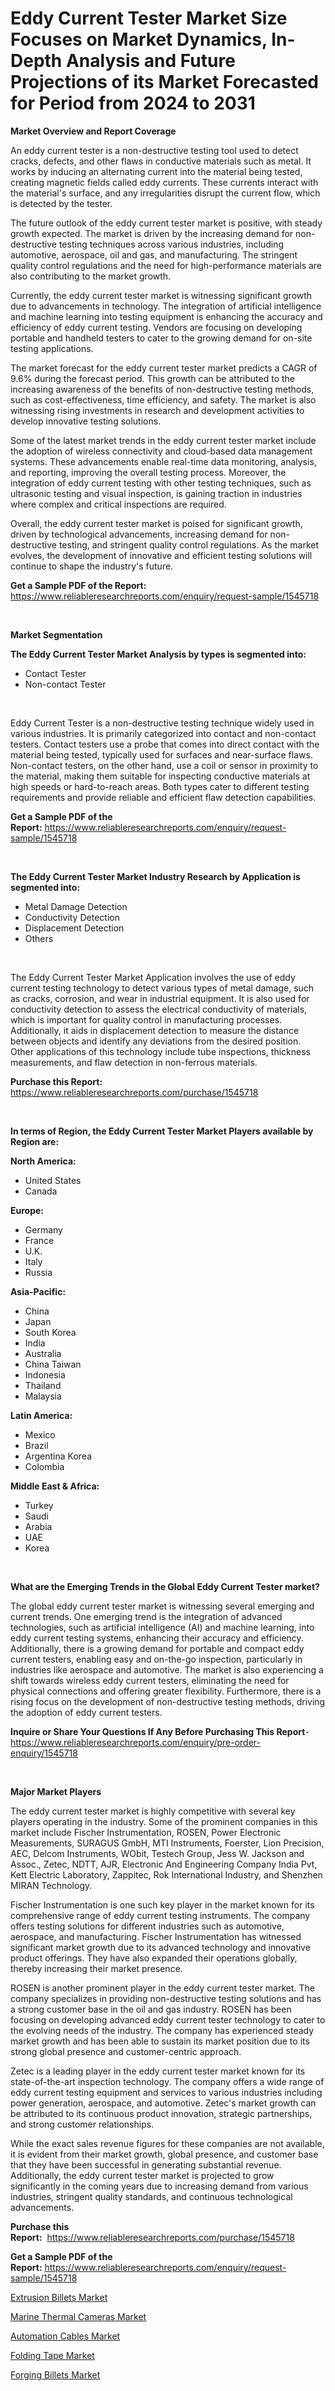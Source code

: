 <p><h1>Eddy Current Tester Market Size Focuses on Market Dynamics, In-Depth Analysis and Future Projections of its Market Forecasted for Period from 2024 to 2031</h1></p><p><strong>Market Overview and Report Coverage</strong></p>
<p><p>An eddy current tester is a non-destructive testing tool used to detect cracks, defects, and other flaws in conductive materials such as metal. It works by inducing an alternating current into the material being tested, creating magnetic fields called eddy currents. These currents interact with the material's surface, and any irregularities disrupt the current flow, which is detected by the tester.</p><p>The future outlook of the eddy current tester market is positive, with steady growth expected. The market is driven by the increasing demand for non-destructive testing techniques across various industries, including automotive, aerospace, oil and gas, and manufacturing. The stringent quality control regulations and the need for high-performance materials are also contributing to the market growth.</p><p>Currently, the eddy current tester market is witnessing significant growth due to advancements in technology. The integration of artificial intelligence and machine learning into testing equipment is enhancing the accuracy and efficiency of eddy current testing. Vendors are focusing on developing portable and handheld testers to cater to the growing demand for on-site testing applications.</p><p>The market forecast for the eddy current tester market predicts a CAGR of 9.6% during the forecast period. This growth can be attributed to the increasing awareness of the benefits of non-destructive testing methods, such as cost-effectiveness, time efficiency, and safety. The market is also witnessing rising investments in research and development activities to develop innovative testing solutions.</p><p>Some of the latest market trends in the eddy current tester market include the adoption of wireless connectivity and cloud-based data management systems. These advancements enable real-time data monitoring, analysis, and reporting, improving the overall testing process. Moreover, the integration of eddy current testing with other testing techniques, such as ultrasonic testing and visual inspection, is gaining traction in industries where complex and critical inspections are required.</p><p>Overall, the eddy current tester market is poised for significant growth, driven by technological advancements, increasing demand for non-destructive testing, and stringent quality control regulations. As the market evolves, the development of innovative and efficient testing solutions will continue to shape the industry's future.</p></p>
<p><strong>Get a Sample PDF of the Report:</strong> <a href="https://www.reliableresearchreports.com/enquiry/request-sample/1545718">https://www.reliableresearchreports.com/enquiry/request-sample/1545718</a></p>
<p>&nbsp;</p>
<p><strong>Market Segmentation</strong></p>
<p><strong>The Eddy Current Tester Market Analysis by types is segmented into:</strong></p>
<p><ul><li>Contact Tester</li><li>Non-contact Tester</li></ul></p>
<p>&nbsp;</p>
<p><p>Eddy Current Tester is a non-destructive testing technique widely used in various industries. It is primarily categorized into contact and non-contact testers. Contact testers use a probe that comes into direct contact with the material being tested, typically used for surfaces and near-surface flaws. Non-contact testers, on the other hand, use a coil or sensor in proximity to the material, making them suitable for inspecting conductive materials at high speeds or hard-to-reach areas. Both types cater to different testing requirements and provide reliable and efficient flaw detection capabilities.</p></p>
<p><strong>Get a Sample PDF of the Report:</strong>&nbsp;<a href="https://www.reliableresearchreports.com/enquiry/request-sample/1545718">https://www.reliableresearchreports.com/enquiry/request-sample/1545718</a></p>
<p>&nbsp;</p>
<p><strong>The Eddy Current Tester Market Industry Research by Application is segmented into:</strong></p>
<p><ul><li>Metal Damage Detection</li><li>Conductivity Detection</li><li>Displacement Detection</li><li>Others</li></ul></p>
<p>&nbsp;</p>
<p><p>The Eddy Current Tester Market Application involves the use of eddy current testing technology to detect various types of metal damage, such as cracks, corrosion, and wear in industrial equipment. It is also used for conductivity detection to assess the electrical conductivity of materials, which is important for quality control in manufacturing processes. Additionally, it aids in displacement detection to measure the distance between objects and identify any deviations from the desired position. Other applications of this technology include tube inspections, thickness measurements, and flaw detection in non-ferrous materials.</p></p>
<p><strong>Purchase this Report:</strong>&nbsp; <a href="https://www.reliableresearchreports.com/purchase/1545718">https://www.reliableresearchreports.com/purchase/1545718</a></p>
<p>&nbsp;</p>
<p><strong>In terms of Region, the Eddy Current Tester Market Players available by Region are:</strong></p>
<p>
    <p> <strong> North America: </strong>
        <ul>
            <li>United States</li>
            <li>Canada</li>
        </ul>
        </p> 
    <p> <strong> Europe: </strong>
        <ul>
            <li>Germany</li>
            <li>France</li>
            <li>U.K.</li>
            <li>Italy</li>
            <li>Russia</li>
        </ul>
        </p> 
    <p> <strong> Asia-Pacific: </strong>
        <ul>
            <li>China</li>
            <li>Japan</li>
            <li>South Korea</li>
            <li>India</li>
            <li>Australia</li>
            <li>China Taiwan</li>
            <li>Indonesia</li>
            <li>Thailand</li>
            <li>Malaysia</li>
        </ul>
        </p> 
    <p> <strong> Latin America: </strong>
        <ul>
            <li>Mexico</li>
            <li>Brazil</li>
            <li>Argentina Korea</li>
            <li>Colombia</li>
        </ul>
        </p> 
    <p> <strong> Middle East & Africa: </strong>
        <ul>
            <li>Turkey</li>
            <li>Saudi</li>
            <li>Arabia</li>
            <li>UAE</li>
            <li>Korea</li>
        </ul>
    </p>
    </p>
<p>&nbsp;</p>
<p><strong>What are the Emerging Trends in the Global Eddy Current Tester market?</strong></p>
<p><p>The global eddy current tester market is witnessing several emerging and current trends. One emerging trend is the integration of advanced technologies, such as artificial intelligence (AI) and machine learning, into eddy current testing systems, enhancing their accuracy and efficiency. Additionally, there is a growing demand for portable and compact eddy current testers, enabling easy and on-the-go inspection, particularly in industries like aerospace and automotive. The market is also experiencing a shift towards wireless eddy current testers, eliminating the need for physical connections and offering greater flexibility. Furthermore, there is a rising focus on the development of non-destructive testing methods, driving the adoption of eddy current testers.</p></p>
<p><strong>Inquire or Share Your Questions If Any Before Purchasing This Report</strong>- <a href="https://www.reliableresearchreports.com/enquiry/pre-order-enquiry/1545718">https://www.reliableresearchreports.com/enquiry/pre-order-enquiry/1545718</a></p>
<p>&nbsp;</p>
<p><strong>Major Market Players</strong></p>
<p><p>The eddy current tester market is highly competitive with several key players operating in the industry. Some of the prominent companies in this market include Fischer Instrumentation, ROSEN, Power Electronic Measurements, SURAGUS GmbH, MTI Instruments, Foerster, Lion Precision, AEC, Delcom Instruments, WObit, Testech Group, Jess W. Jackson and Assoc., Zetec, NDTT, AJR, Electronic And Engineering Company India Pvt, Kett Electric Laboratory, Zappitec, Rok International Industry, and Shenzhen MIRAN Technology.</p><p>Fischer Instrumentation is one such key player in the market known for its comprehensive range of eddy current testing instruments. The company offers testing solutions for different industries such as automotive, aerospace, and manufacturing. Fischer Instrumentation has witnessed significant market growth due to its advanced technology and innovative product offerings. They have also expanded their operations globally, thereby increasing their market presence.</p><p>ROSEN is another prominent player in the eddy current tester market. The company specializes in providing non-destructive testing solutions and has a strong customer base in the oil and gas industry. ROSEN has been focusing on developing advanced eddy current tester technology to cater to the evolving needs of the industry. The company has experienced steady market growth and has been able to sustain its market position due to its strong global presence and customer-centric approach.</p><p>Zetec is a leading player in the eddy current tester market known for its state-of-the-art inspection technology. The company offers a wide range of eddy current testing equipment and services to various industries including power generation, aerospace, and automotive. Zetec's market growth can be attributed to its continuous product innovation, strategic partnerships, and strong customer relationships.</p><p>While the exact sales revenue figures for these companies are not available, it is evident from their market growth, global presence, and customer base that they have been successful in generating substantial revenue. Additionally, the eddy current tester market is projected to grow significantly in the coming years due to increasing demand from various industries, stringent quality standards, and continuous technological advancements.</p></p>
<p><strong>Purchase this Report:</strong>&nbsp;&nbsp;<a href="https://www.reliableresearchreports.com/purchase/1545718">https://www.reliableresearchreports.com/purchase/1545718</a></p>
<p></p>
<p><strong>Get a Sample PDF of the Report:</strong>&nbsp;<a href="https://www.reliableresearchreports.com/enquiry/request-sample/1545718">https://www.reliableresearchreports.com/enquiry/request-sample/1545718</a></p>
<p><p><a href="https://www.linkedin.com/pulse/extrusion-billets-market-size-share-amp-trends-analysis-report-7ccbf/">Extrusion Billets Market</a></p><p><a href="https://github.com/lilstefpacute/Market-Research-Report-List-2/blob/main/marine-thermal-cameras-market.md">Marine Thermal Cameras Market</a></p><p><a href="https://github.com/rexevange/Market-Research-Report-List-2/blob/main/automation-cables-market.md">Automation Cables Market</a></p><p><a href="https://www.linkedin.com/pulse/folding-tape-market-challenges-opportunities-growth-drivers-kgg1f/">Folding Tape Market</a></p><p><a href="https://www.linkedin.com/pulse/forging-billets-market-share-amp-new-trends-analysis-report-2hw4f/">Forging Billets Market</a></p></p>